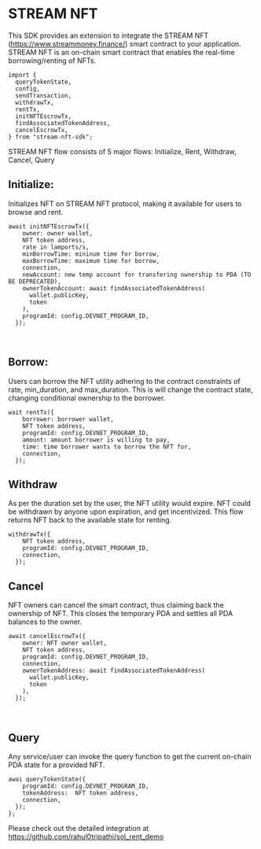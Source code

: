 # STREAM NFT

This SDK provides an extension to integrate the STREAM NFT (https://www.streammoney.finance/) smart contract to your application. STREAM NFT is an on-chain smart contract that enables the real-time borrowing/renting of NFTs.

```
import {
  queryTokenState,
  config,
  sendTransaction,
  withdrawTx,
  rentTx,
  initNFTEscrowTx,
  findAssociatedTokenAddress,
  cancelEscrowTx,
} from "stream-nft-sdk";
```

STREAM NFT flow consists of 5 major flows: Initialize, Rent, Withdraw, Cancel, Query

## Initialize:
Initializes NFT on STREAM NFT protocol, making it available for users to browse and rent.
```
await initNFTEscrowTx({
    owner: owner wallet,  
    NFT token address,
    rate in lamports/s,
    minBorrowTime: mininum time for borrow,
    maxBorrowTime: maximum time for borrow,
    connection,
    newAccount: new temp account for transfering ownership to PDA (TO BE DEPRECATED),
    ownerTokenAccount: await findAssociatedTokenAddress(
      wallet.publicKey,
      token
    ),
    programId: config.DEVNET_PROGRAM_ID,
  });
```
 
## Borrow:
Users can borrow the NFT utility adhering to the contract constraints of rate, min_duration, and max_duration. This is will change the contract state, changing conditional ownership to the borrower.
```
wait rentTx({
    borrower: borrower wallet,
    NFT token address,
    programId: config.DEVNET_PROGRAM_ID,
    amount: amount borrower is willing to pay,
    time: time borrower wants to borrow the NFT for,
    connection,
  });
```

## Withdraw
As per the duration set by the user, the NFT utility would expire. NFT could be withdrawn by anyone upon expiration, and get incentivized. This flow returns NFT back to the available state for renting.
```
withdrawTx({
    NFT token address,
    programId: config.DEVNET_PROGRAM_ID,
    connection,
  });
```

## Cancel
NFT owners can cancel the smart contract, thus claiming back the ownership of NFT. This closes the temporary PDA and settles all PDA balances to the owner.
```
await cancelEscrowTx({
    owner: NFT owner wallet,
    NFT token address,
    programId: config.DEVNET_PROGRAM_ID,
    connection,
    ownerTokenAddress: await findAssociatedTokenAddress(
      wallet.publicKey,
      token
    ),
  });
```
  
## Query
Any service/user can invoke the query function to get the current on-chain PDA state for a provided NFT.

```
awai queryTokenState({
    programId: config.DEVNET_PROGRAM_ID,
    tokenAddress:  NFT token address,
    connection,
  });
};
```

Please check out the detailed integration at https://github.com/rahul0tripathi/sol_rent_demo
